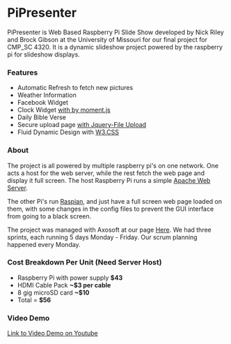 # PiPresenter
PiPresenter is Web Based Raspberry Pi Slide Show developed by Nick Riley and Brock Gibson at the University of Missouri for our final project for CMP_SC 4320. It is a dynamic slideshow project powered by the raspberry pi for slideshow displays.

### Features
- Automatic Refresh to fetch new pictures
- Weather Information 
- Facebook Widget
- Clock Widget [with by moment.js](https://github.com/moment/moment)
- Daily Bible Verse 
- Secure upload page [with Jquery-File Upload](https://github.com/hayageek/jquery-upload-file)
- Fluid Dynamic Design with [W3.CSS](https://www.w3schools.com/w3css/default.asp)

### About

The project is all powered by multiple raspberry pi's on one network. One acts a host for the web server, while the rest fetch the web page and display it full screen. The host Raspberry Pi runs a simple [Apache Web Server](https://www.raspberrypi.org/documentation/remote-access/web-server/apache.md "Set up Raspberry Pi Web Server").

The other Pi's run [Raspian](https://www.raspberrypi.org/downloads/raspbian/), and just have a full screen web page loaded on them, with some changes in the config files to prevent the GUI interface from going to a black screen. 

The project was managed with Axosoft at our page [Here](https://nicholasriley.axosoft.com/).
We had three sprints, each running 5 days Monday - Friday. Our scrum planning happened every Monday.

### Cost Breakdown Per Unit (Need Server Host)
- Raspberry Pi with power supply **$43**
- HDMI Cable Pack **~$3 per cable**
- 8 gig microSD card **~$10**
- Total = **$56**

### Video Demo
 [Link to Video Demo on Youtube](https://www.youtube.com/watch?v=wQnNF1awbBw&feature=youtu.be)
 
 
